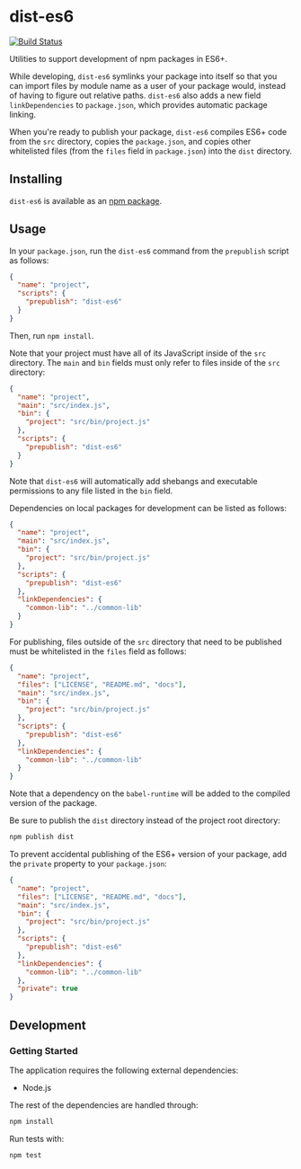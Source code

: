 # dist-es6
[![Build Status](https://travis-ci.org/vinsonchuong/dist-es6.svg?branch=master)](https://travis-ci.org/vinsonchuong/dist-es6)

Utilities to support development of npm packages in ES6+.

While developing, `dist-es6` symlinks your package into itself so that you can
import files by module name as a user of your package would, instead of having
to figure out relative paths. `dist-es6` also adds a new field
`linkDependencies` to `package.json`, which provides automatic package linking.

When you're ready to publish your package, `dist-es6` compiles ES6+ code from
the `src` directory, copies the `package.json`, and copies other whitelisted
files (from the `files` field in `package.json`) into the `dist` directory.

## Installing
`dist-es6` is available as an
[npm package](https://www.npmjs.com/package/dist-es6).

## Usage
In your `package.json`, run the `dist-es6` command from the `prepublish`
script as follows:

```json
{
  "name": "project",
  "scripts": {
    "prepublish": "dist-es6"
  }
}
```

Then, run `npm install`.

Note that your project must have all of its JavaScript inside of the `src`
directory. The `main` and `bin` fields must only refer to files inside of the
`src` directory:

```json
{
  "name": "project",
  "main": "src/index.js",
  "bin": {
    "project": "src/bin/project.js"
  },
  "scripts": {
    "prepublish": "dist-es6"
  }
}
```

Note that `dist-es6` will automatically add shebangs and executable
permissions to any file listed in the `bin` field.

Dependencies on local packages for development can be listed as follows:

```json
{
  "name": "project",
  "main": "src/index.js",
  "bin": {
    "project": "src/bin/project.js"
  },
  "scripts": {
    "prepublish": "dist-es6"
  },
  "linkDependencies": {
    "common-lib": "../common-lib"
  }
}
```

For publishing, files outside of the `src` directory that need to be published
must be whitelisted in the `files` field as follows:

```json
{
  "name": "project",
  "files": ["LICENSE", "README.md", "docs"],
  "main": "src/index.js",
  "bin": {
    "project": "src/bin/project.js"
  },
  "scripts": {
    "prepublish": "dist-es6"
  },
  "linkDependencies": {
    "common-lib": "../common-lib"
  }
}
```

Note that a dependency on the `babel-runtime` will be added to the compiled
version of the package.

Be sure to publish the `dist` directory instead of the project root directory:

```sh
npm publish dist
```

To prevent accidental publishing of the ES6+ version of your package, add the
`private` property to your `package.json`:

```json
{
  "name": "project",
  "files": ["LICENSE", "README.md", "docs"],
  "main": "src/index.js",
  "bin": {
    "project": "src/bin/project.js"
  },
  "scripts": {
    "prepublish": "dist-es6"
  },
  "linkDependencies": {
    "common-lib": "../common-lib"
  },
  "private": true
}
```

## Development
### Getting Started
The application requires the following external dependencies:
* Node.js

The rest of the dependencies are handled through:
```bash
npm install
```

Run tests with:
```bash
npm test
```
